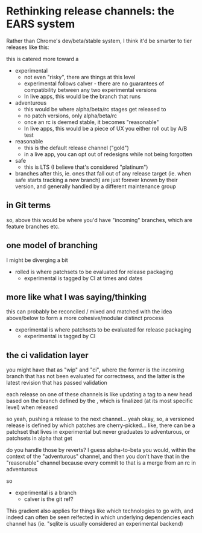 # Rethinking release channels: the EARS system

Rather than Chrome's dev/beta/stable system, I think it'd be smarter to tier releases like this:

this is catered more toward a

- experimental
  - not even "risky", there are things at this level
  - experimental follows calver - there are no guarantees of compatibility between any two experimental versions
  - In live apps, this would be the branch that runs
- adventurous
  - this would be where alpha/beta/rc stages get released to
  - no patch versions, only alpha/beta/rc
  - once an rc is deemed stable, it becomes "reasonable"
  - In live apps, this would be a piece of UX you either roll out by A/B test
- reasonable
  - this is the default release channel ("gold")
  - in a live app, you can opt out of redesigns while not being forgotten
- safe
  - this is LTS (I believe that's considered "platinum")
- branches after this, ie. ones that fall out of any release target (ie. when safe starts tracking a new branch) are just forever known by their version, and generally handled by a different maintenance group

## in Git terms

so, above this would be where you'd have "incoming" branches, which are feature branches etc.

## one model of branching

I might be diverging a bit

- rolled is where patchsets to be evaluated for release packaging
  - experimental is tagged by CI at times and dates

## more like what I was saying/thinking

this can probably be reconciled / mixed and matched with the idea above/below to form a more cohesive/modular distinct process

- experimental is where patchsets to be evaluated for release packaging
  - experimental is tagged by CI

## the ci validation layer

you might have that as "wip" and "ci", where the former is the incoming branch that has not been evaluated for correctness, and the latter is the latest revision that has passed validation

each release on one of these channels is like updating a tag to a new head based on the branch defined by the , which is finalized (at its most specific level) when released

so yeah, pushing a release to the next channel... yeah okay, so, a versioned release is defined by which patches are cherry-picked... like, there can be a patchset that lives in experimental but never graduates to adventurous, or patchsets in alpha that get

do you handle those by reverts? I guess alpha-to-beta you would, within the context of the "adventurous" channel, and then you don't have that in the "reasonable" channel because every commit to that is a merge from an rc in adventurous

so

- experimental is a branch
  - calver is the git ref?

This gradient also applies for things like which technologies to go with, and indeed can often be seen relfected in which underlying dependencies each channel has (ie. "sqlite is usually considered an experimental backend)
